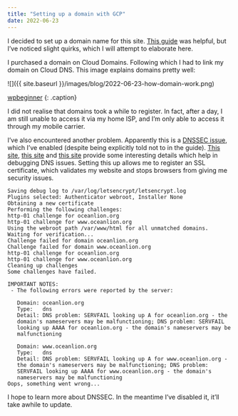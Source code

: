 ```yaml
---
title: "Setting up a domain with GCP"
date: 2022-06-23
---
```


I decided to set up a domain name for this site. [This guide](https://cloud.google.com/dns/docs/tutorials/create-domain-tutorial) was helpful, but I’ve noticed slight quirks, which I will attempt to elaborate here.

I purchased a domain on Cloud Domains. Following which I had to link my domain on Cloud DNS. This image explains domains pretty well:

![]({{ site.baseurl }}/images/blog/2022-06-23-how-domain-work.png)

[wpbeginner](https://www.wpbeginner.com/beginners-guide/beginners-guide-what-is-a-domain-name-and-how-do-domains-work/)
{: .caption}

I did not realise that domains took a while to register. In fact, after a day, I am still unable to access it via my home ISP, and I’m only able to access it through my mobile carrier.

I’ve also encountered another problem. Apparently this is a [DNSSEC issue](https://community.letsencrypt.org/t/dns-problem-servfail-looking-up-a-for-mysite-the-domains-nameservers-may-be-malfunctioning-renew-cert/132575), which I’ve enabled (despite being explicitly told not to in the guide). [This site](https://check-your-website.server-daten.de/?q=oceanlion.org), [this site](https://dnsviz.net/d/oceanlion.org/dnssec/) and [this site](https://letsdebug.net/oceanlion.org/1088163) provide some interesting details which help in debugging DNS issues. Setting this up allows me to register an SSL certificate, which validates my website and stops browsers from giving me security issues.

```shell
Saving debug log to /var/log/letsencrypt/letsencrypt.log
Plugins selected: Authenticator webroot, Installer None
Obtaining a new certificate
Performing the following challenges:
http-01 challenge for oceanlion.org
http-01 challenge for www.oceanlion.org
Using the webroot path /var/www/html for all unmatched domains.
Waiting for verification...
Challenge failed for domain oceanlion.org
Challenge failed for domain www.oceanlion.org
http-01 challenge for oceanlion.org
http-01 challenge for www.oceanlion.org
Cleaning up challenges
Some challenges have failed.

IMPORTANT NOTES:
 - The following errors were reported by the server:

   Domain: oceanlion.org
   Type:   dns
   Detail: DNS problem: SERVFAIL looking up A for oceanlion.org - the
   domain's nameservers may be malfunctioning; DNS problem: SERVFAIL
   looking up AAAA for oceanlion.org - the domain's nameservers may be
   malfunctioning

   Domain: www.oceanlion.org
   Type:   dns
   Detail: DNS problem: SERVFAIL looking up A for www.oceanlion.org -
   the domain's nameservers may be malfunctioning; DNS problem:
   SERVFAIL looking up AAAA for www.oceanlion.org - the domain's
   nameservers may be malfunctioning
Oops, something went wrong...
```

I hope to learn more about DNSSEC. In the meantime I’ve disabled it, it’ll take awhile to update.
